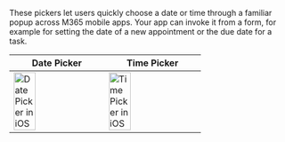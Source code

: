 These pickers let users quickly choose a date or time through a familiar popup across M365 mobile apps. Your app can invoke it from a form, for example for setting the date of a new appointment or the due date for a task.

|Date Picker |Time Picker |
|---|---|
|<img src="https://uifabric.azurewebsites.net/media/images/controls/ios/DateTimePicker/datepicker.png" alt="Date Picker in iOS" style="width: 50%;" /> |<img src="https://uifabric.azurewebsites.net/media/images/controls/ios/DateTimePicker/timepicker.png" alt="Time Picker in iOS" style="width: 50%;" /> |
